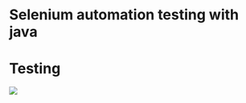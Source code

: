 #  Selenium automation  testing with java

# Testing        
   
![](https://pbs.twimg.com/media/FaRbAMGXoAMRtZF?format=png&name=large)
